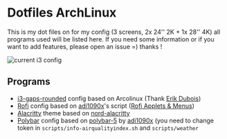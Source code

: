 # Dotfiles ArchLinux

This is my dot files on for my config (3 screens, 2x 24'' 2K + 1x 28'' 4K) all programs used will be listed here.
If you need some information or if you want to add features, please open an issue =) thanks !

![current i3 config](https://raw.githubusercontent.com/psykoterro/dotfiles/master/screenshots/i3_config.png)

## Programs
 - [i3-gaps-rounded](https://github.com/resloved/i3) config based on Arcolinux (Thank [Erik Dubois](https://github.com/erikdubois))
 - [Rofi](https://github.com/davatorium/rofi) config based on [adi1090x](https://github.com/adi1090x)'s script ([Rofi Applets & Menus](https://github.com/adi1090x/rofi))
 - [Alacritty](https://github.com/alacritty/alacritty) theme based on [nord-alacritty](https://github.com/arcticicestudio/nord-alacritty)
 - [Polybar](https://github.com/polybar/polybar) config based on [polybar-5](https://github.com/adi1090x/polybar-themes/tree/master/polybar-5) by [adi1090x](https://github.com/adi1090x) (you need to change token in `scripts/info-airqualityindex.sh` and `scripts/weather`